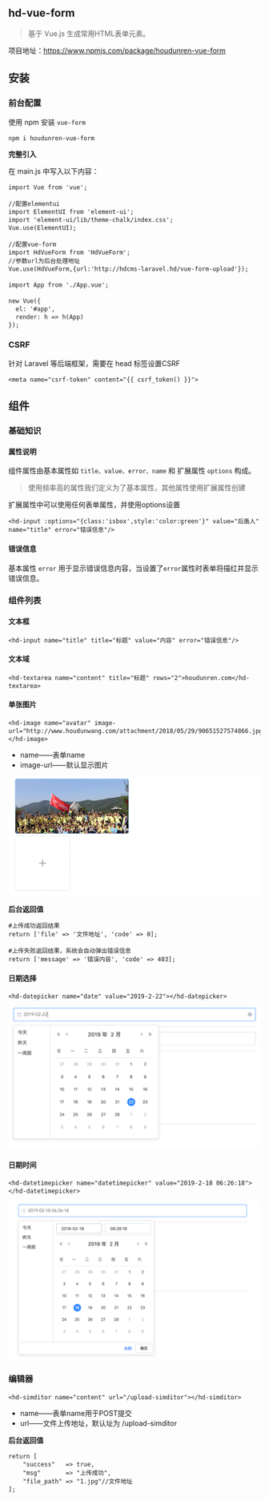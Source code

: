 ## hd-vue-form

> 基于 Vue.js 生成常用HTML表单元素。

项目地址：https://www.npmjs.com/package/houdunren-vue-form

## 安装

### 前台配置
使用 npm 安装 `vue-form`

```
npm i houdunren-vue-form
```

**完整引入**

在 main.js 中写入以下内容：

```
import Vue from 'vue';

//配置elementui
import ElementUI from 'element-ui';
import 'element-ui/lib/theme-chalk/index.css';
Vue.use(ElementUI);

//配置vue-form
import HdVueForm from 'HdVueForm';
//参数url为后台处理地址
Vue.use(HdVueForm,{url:'http://hdcms-laravel.hd/vue-form-upload'});

import App from './App.vue';

new Vue({
  el: '#app',
  render: h => h(App)
});
```

### CSRF

针对 Laravel 等后端框架，需要在 head 标签设置CSRF

```
<meta name="csrf-token" content="{{ csrf_token() }}">
```

## 组件

### 基础知识

#### 属性说明

组件属性由基本属性如 `title、value、error、name` 和 扩展属性 `options` 构成。

> 使用频率高的属性我们定义为了基本属性，其他属性使用扩展属性创建

扩展属性中可以使用任何表单属性，并使用options设置

```
<hd-input :options="{class:'isbox',style:'color:green'}" value="后盾人" name="title" error="错误信息"/>
```

#### 错误信息

基本属性 `error` 用于显示错误信息内容，当设置了`error`属性时表单将描红并显示错误信息。

### 组件列表

#### 文本框

```
<hd-input name="title" title="标题" value="内容" error="错误信息"/>
```

#### 文本域

```
<hd-textarea name="content" title="标题" rows="2">houdunren.com</hd-textarea>
```

#### 单张图片

```
<hd-image name="avatar" image-url="http://www.houdunwang.com/attachment/2018/05/29/90651527574866.jpg"></hd-image>
```

* name——表单name
* image-url——默认显示图片

![image-20180701031721248](assets/image-20180701031721248.png)

**后台返回值**

```
#上传成功返回结果
return ['file' => '文件地址', 'code' => 0];

#上传失败返回结果，系统会自动弹出错误信息
return ['message' => '错误内容', 'code' => 403];
```

#### 日期选择

```
<hd-datepicker name="date" value="2019-2-22"></hd-datepicker>
```

![image-20180701031305803](assets/image-20180701031305803.png)

#### 日期时间

```
<hd-datetimepicker name="datetimepicker" value="2019-2-18 06:26:18"></hd-datetimepicker>
```

![image-20180701031550934](assets/image-20180701031550934.png)

### 编辑器

```
<hd-simditor name="content" url="/upload-simditor"></hd-simditor>
```
* name——表单name用于POST提交
* url——文件上传地址，默认址为 /upload-simditor

**后台返回值**

```
return [
	"success"   => true,
	"msg"       => "上传成功",
	"file_path" => "1.jpg"//文件地址
];
```
